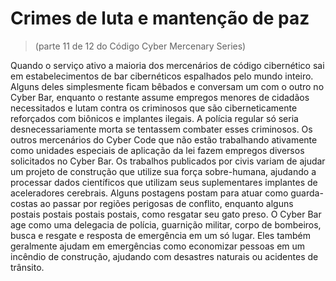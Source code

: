 # Crimes de luta e mantenção de paz
> (parte 11 de 12 do Código Cyber Mercenary Series)

Quando o serviço ativo a maioria dos mercenários de código cibernético sai em estabelecimentos de bar cibernéticos espalhados pelo mundo inteiro. Alguns deles simplesmente ficam bêbados e conversam um com o outro no Cyber ​​Bar, enquanto o restante assume empregos menores de cidadãos necessitados e lutam contra os criminosos que são ciberneticamente reforçados com biônicos e implantes ilegais. A polícia regular só seria desnecessariamente morta se tentassem combater esses criminosos. Os outros mercenários do Cyber ​​Code que não estão trabalhando ativamente como unidades especiais de aplicação da lei fazem empregos diversos solicitados no Cyber ​​Bar. Os trabalhos publicados por civis variam de ajudar um projeto de construção que utilize sua força sobre-humana, ajudando a processar dados científicos que utilizam seus suplementares implantes de aceleradores cerebrais. Alguns postagens postam para atuar como guarda-costas ao passar por regiões perigosas de conflito, enquanto alguns postais postais postais postais, como resgatar seu gato preso. O Cyber ​​Bar age como uma delegacia de polícia, guarnição militar, corpo de bombeiros, busca e resgate e resposta de emergência em um só lugar. Eles também geralmente ajudam em emergências como economizar pessoas em um incêndio de construção, ajudando com desastres naturais ou acidentes de trânsito.
